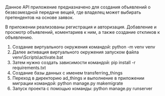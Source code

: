 Данное API приложение предназначено для создания объявлений 
о безвозмездной передаче вещей,  где владелец может выбирать 
претендентов на основе заявок. 

В приложении реализованы регистрация и авторизация. Добавление
 и просмотр объявлений, коментариев к ним, а также создание 
откликов к объявлению.

1. Создание виртуального окружения командой: python -m venv venv
2. Далее активация виртуального окружения запуском файла venv\Scripts\activate.bat
3. Затем нужно создать зависимости командой:
pip install -r requirements.txt
4. Создание базы данных с именем transferring_things
5. Переход в директорию ad_things и
выполнение в приложении миграции командой:
python manage.py makemigrate
6. Запуск проекта с помощью команды:
python manage.py runserver
